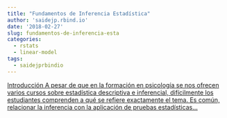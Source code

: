 ```yaml
---
title: "Fundamentos de Inferencia Estadística"
author: 'saidejp.rbind.io'
date: '2018-02-27'
slug: fundamentos-de-inferencia-esta
categories:
  - rstats
  - linear-model
tags:
  - saidejprbindio
---
```


[Introducción A pesar de que en la formación en psicología se nos ofrecen varios cursos sobre estadística descriptiva e inferencial, difícilmente los estudiantes comprenden a qué se refiere exactamente el tema. Es común, relacionar la inferencia con la aplicación de pruebas estadísticas...<click to read more>](https://saidejp.rbind.io/post/fundamentos-de-inferencia/)

